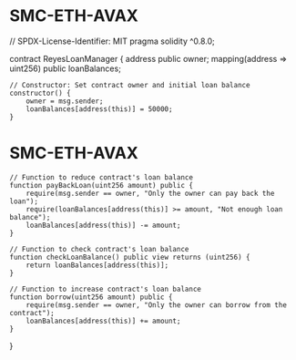 # SMC-ETH-AVAX
// SPDX-License-Identifier: MIT
pragma solidity ^0.8.0;

contract ReyesLoanManager {
    address public owner;
    mapping(address => uint256) public loanBalances;

    // Constructor: Set contract owner and initial loan balance
    constructor() {
        owner = msg.sender;
        loanBalances[address(this)] = 50000;
    }
# SMC-ETH-AVAX

    // Function to reduce contract's loan balance
    function payBackLoan(uint256 amount) public {
        require(msg.sender == owner, "Only the owner can pay back the loan");
        require(loanBalances[address(this)] >= amount, "Not enough loan balance");
        loanBalances[address(this)] -= amount;
    }

    // Function to check contract's loan balance
    function checkLoanBalance() public view returns (uint256) {
        return loanBalances[address(this)];
    }

    // Function to increase contract's loan balance
    function borrow(uint256 amount) public {
        require(msg.sender == owner, "Only the owner can borrow from the contract");
        loanBalances[address(this)] += amount;
    }
}
